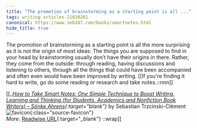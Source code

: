 ```yaml
---
title: "The promotion of brainstorming as a starting point is all ..."
tags: writing articles-21839201
canonical: https://www.seb247.com/books/smartnotes.html
hide_title: true
---
```


The promotion of brainstorming as a starting point is all the more surprising as it is not the origin of most ideas: The things you are supposed to find in your head by brainstorming usually don’t have their origins in there. Rather, they come from the outside: through reading, having discussions and listening to others, through all the things that could have been accompanied and often even would have been improved by writing.
[[If you're finding it hard to write, go do some reading or research and take notes.::rmn]]


[[<cite>_[How to Take Smart Notes: One Simple Technique to Boost Writing, Learning and Thinking (for Students, Academics and Nonfiction Book Writers) – Sönke Ahrens](https://www.seb247.com/books/smartnotes.html){:target="_blank"}_</cite> by Sebastian Trzcinski-Clément ![favicon](https://s2.googleusercontent.com/s2/favicons?domain=www.seb247.com){:class="source-favicon"}<br>
_More_: [Readwise URL](https://readwise.io/open/479124308){:target="_blank"}
::wrap]]